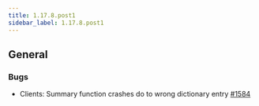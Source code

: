 ```yaml
---
title: 1.17.8.post1
sidebar_label: 1.17.8.post1
---
```


## General

### Bugs

- Clients: Summary function crashes do to wrong dictionary entry [#1584](https://github.com/rucio/rucio/issues/1584)
